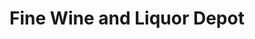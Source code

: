 ---
title: "Fine Wine and Liquor Depot"
url: /parlin/fine-wine-and-liquor-depot/
shop: Spirituosen
---